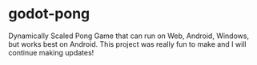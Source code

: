 # godot-pong
Dynamically Scaled Pong Game that can run on Web, Android, Windows, but works best on Android.
This project was really fun to make and I will continue making updates!
